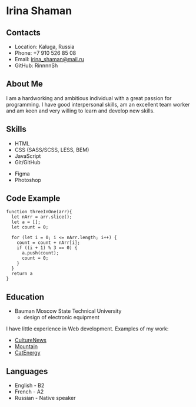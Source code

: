 # Irina Shaman


## Contacts

+ Location: Kaluga, Russia
+ Phone: +7 910 526 85 08
+ Email: irina_shaman@mail.ru
+ GitHub: RinnnnSh

## About Me


I am a hardworking and ambitious individual with a great passion for programming.
I have good interpersonal skills, am an excellent team worker and am keen and very willing to learn and develop new skills.

## Skills
* HTML
* CSS (SASS/SCSS, LESS, BEM)
* JavaScript
* Git/GitHub
- Figma
- Photoshop

## Code Example
```
function threeInOne(arr){
  let nArr = arr.slice();
  let a = [];
  let count = 0;

  for (let i = 0; i <= nArr.length; i++) {
    count = count + nArr[i];
    if ((i + 1) % 3 == 0) {
      a.push(count);
      count = 0;
    }
  }
  return a
}
```

## Education
- Bauman Moscow State Technical University
    - design of electronic equipment


I have little experience in Web development.
Examples of my work:
- [CultureNews](https://RinnnnSh.github.io/CultureNews/)
- [Mountain](https://RinnnnSh.github.io/Mountain1/)
- [CatEnergy](https://RinnnnSh.github.io/CatEnergy/)

## Languages
* English - B2
* French - A2
* Russian - Native speaker

